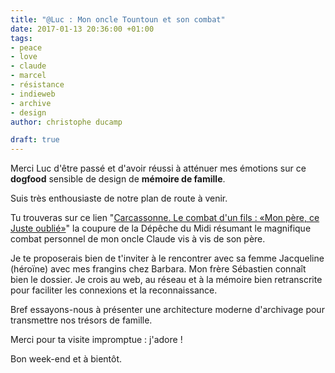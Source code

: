 ```yaml
---
title: "@Luc : Mon oncle Tountoun et son combat"
date: 2017-01-13 20:36:00 +01:00
tags:
- peace
- love
- claude
- marcel
- résistance
- indieweb
- archive
- design
author: christophe ducamp

draft: true
---
```


Merci Luc d'être passé et d'avoir réussi à atténuer mes émotions sur ce **dogfood** sensible de design de **mémoire de famille**.

Suis très enthousiaste de notre plan de route à venir. 

Tu trouveras sur ce lien "[Carcassonne. Le combat d'un fils : «Mon père, ce Juste oublié»](http://www.ladepeche.fr/article/2013/01/04/1528691-carcassonne-le-combat-d-un-fils-mon-pere-ce-juste-oublie.html)" la coupure de la Dépêche du Midi résumant le magnifique combat personnel de mon oncle Claude vis à vis de son père.

Je te proposerais bien de t'inviter à le rencontrer avec sa femme Jacqueline (héroïne) avec mes frangins chez Barbara. Mon frère Sébastien connaît bien le dossier. Je crois au web, au réseau et à la mémoire bien retranscrite pour faciliter les connexions et la reconnaissance. 

Bref essayons-nous à présenter une architecture moderne d'archivage pour transmettre nos trésors de famille.

Merci pour ta visite impromptue : j'adore !

Bon week-end et à bientôt.
